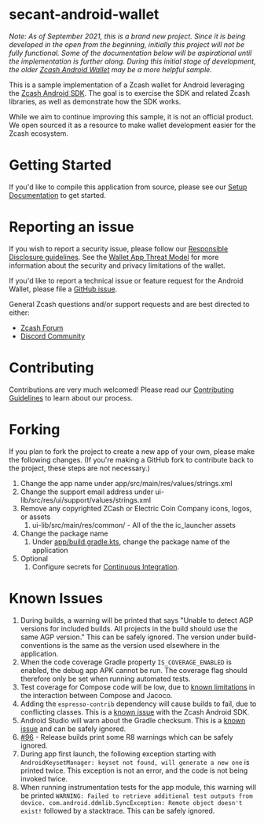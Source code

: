 # secant-android-wallet
_Note: As of September 2021, this is a brand new project.  Since it is being developed in the open from the beginning, initially this project will not be fully functional.  Some of the documentation below will be aspirational until the implementation is further along.  During this initial stage of development, the older [Zcash Android Wallet](https://github.com/zcash/zcash-android-wallet) may be a more helpful sample._

This is a sample implementation of a Zcash wallet for Android leveraging the [Zcash Android SDK](https://github.com/zcash/zcash-android-wallet-sdk).  The goal is to exercise the SDK and related Zcash libraries, as well as demonstrate how the SDK works.

While we aim to continue improving this sample, it is not an official product.  We open sourced it as a resource to make wallet development easier for the Zcash ecosystem.

# Getting Started
If you'd like to compile this application from source, please see our [Setup Documentation](docs/Setup.md) to get started.

# Reporting an issue
If you wish to report a security issue, please follow our [Responsible Disclosure guidelines](https://github.com/zcash/ZcashLightClientKit/blob/master/responsible_disclosure.md).  See the [Wallet App Threat Model](https://zcash.readthedocs.io/en/latest/rtd_pages/wallet_threat_model.html) for more information about the security and privacy limitations of the wallet.

If you'd like to report a technical issue or feature request for the Android Wallet, please file a [GitHub issue](https://github.com/zcash/secant-android-wallet/issues/new/choose).

General Zcash questions and/or support requests and are best directed to either:
 * [Zcash Forum](https://forum.zcashcommunity.com/)
 * [Discord Community](https://discord.io/zcash-community)

# Contributing
Contributions are very much welcomed!  Please read our [Contributing Guidelines](docs/CONTRIBUTING.md) to learn about our process.

# Forking
If you plan to fork the project to create a new app of your own, please make the following changes.  (If you're making a GitHub fork to contribute back to the project, these steps are not necessary.)

1. Change the app name under app/src/main/res/values/strings.xml
1. Change the support email address under ui-lib/src/res/ui/support/values/strings.xml
1. Remove any copyrighted ZCash or Electric Coin Company icons, logos, or assets
    1. ui-lib/src/main/res/common/ - All of the the ic_launcher assets
1. Change the package name
    1. Under [app/build.gradle.kts](app/build.gradle.kts), change the package name of the application
1. Optional
    1. Configure secrets for [Continuous Integration](docs/CI.md).

# Known Issues

1. During builds, a warning will be printed that says "Unable to detect AGP versions for included builds. All projects in the build should use the same AGP version."  This can be safely ignored.  The version under build-conventions is the same as the version used elsewhere in the application.
1. When the code coverage Gradle property `IS_COVERAGE_ENABLED` is enabled, the debug app APK cannot be run.  The coverage flag should therefore only be set when running automated tests.
1. Test coverage for Compose code will be low, due to [known limitations](https://github.com/jacoco/jacoco/issues/1208) in the interaction between Compose and Jacoco.
1. Adding the `espresso-contrib` dependency will cause builds to fail, due to conflicting classes.  This is a [known issue](https://github.com/zcash/zcash-android-wallet-sdk/issues/306) with the Zcash Android SDK.
1. Android Studio will warn about the Gradle checksum.  This is a [known issue](https://github.com/gradle/gradle/issues/9361) and can be safely ignored.
1. [#96](https://github.com/zcash/secant-android-wallet/issues/96) - Release builds print some R8 warnings which can be safely ignored.
1. During app first launch, the following exception starting with `AndroidKeysetManager: keyset not found, will generate a new one` is printed twice.  This exception is not an error, and the code is not being invoked twice.
1. When running instrumentation tests for the app module, this warning will be printed `WARNING: Failed to retrieve additional test outputs from device.
com.android.ddmlib.SyncException: Remote object doesn't exist!` followed by a stacktrace.  This can be safely ignored.